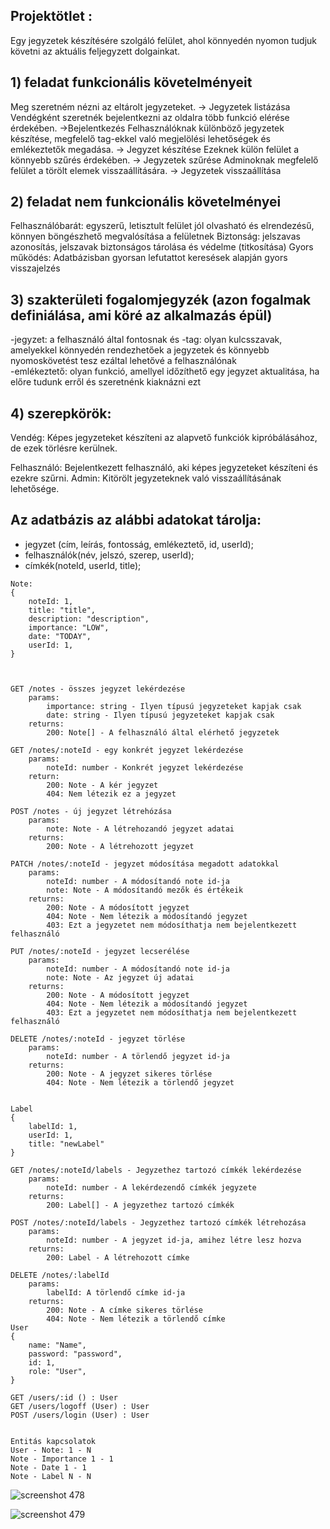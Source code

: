 ## Projektötlet :
Egy jegyzetek készítésére szolgáló felület, ahol könnyedén nyomon tudjuk követni az aktuális feljegyzett dolgainkat.

## 1) feladat funkcionális követelményeit
Meg szeretném nézni az eltárolt jegyzeteket. -> Jegyzetek listázása
Vendégként szeretnék bejelentkezni az oldalra több funkció elérése érdekében. ->Bejelentkezés
Felhasználóknak különböző jegyzetek készítése, megfelelő tag-ekkel való megjelölési lehetőségek és emlékeztetők megadása. -> Jegyzet készítése
Ezeknek külön felület a könnyebb szűrés érdekében. -> Jegyzetek szűrése
Adminoknak megfelelő felület a törölt elemek visszaállítására. -> Jegyzetek visszaállítása
## 2) feladat nem funkcionális követelményei
Felhasználóbarát: egyszerű, letisztult felület jól olvasható és elrendezésű, könnyen böngészhető megvalósítása a felületnek
Biztonság: jelszavas azonosítás, jelszavak biztonságos tárolása és védelme (titkosítása)
Gyors működés: Adatbázisban gyorsan lefutattot keresések alapján gyors visszajelzés
## 3) szakterületi fogalomjegyzék (azon fogalmak definiálása, ami köré az alkalmazás épül)
-jegyzet: a felhasználó által fontosnak és 
-tag: olyan kulcsszavak, amelyekkel könnyedén rendezhetőek a jegyzetek és könnyebb nyomoskövetést tesz ezáltal lehetővé a felhasználónak  
-emlékeztető: olyan funkció, amellyel időzíthető egy jegyzet aktualitása, ha előre tudunk erről és szeretnénk kiaknázni ezt
## 4) szerepkörök:
Vendég: Képes jegyzeteket készíteni az alapvető funkciók kipróbálásához, de ezek törlésre kerülnek.

Felhasználó: Bejelentkezett felhasználó, aki képes jegyzeteket készíteni és ezekre szűrni.
Admin: Kitörölt jegyzeteknek való visszaállításának lehetősége.

## Az adatbázis az alábbi adatokat tárolja:
- jegyzet (cím, leírás, fontosság, emlékeztető, id, userId);
- felhasználók(név, jelszó, szerep, userId);
- címkék(noteId, userId, title);
```
Note:
{
	noteId: 1,
	title: "title",
	description: "description",
	importance: "LOW",
	date: "TODAY",
	userId: 1,
}



GET /notes - összes jegyzet lekérdezése
	params:
		importance: string - Ilyen típusú jegyzeteket kapjak csak
		date: string - Ilyen típusú jegyzeteket kapjak csak
	returns:
		200: Note[] - A felhasználó által elérhető jegyzetek

GET /notes/:noteId - egy konkrét jegyzet lekérdezése
	params:
		noteId: number - Konkrét jegyzet lekérdezése
	return:
		200: Note - A kér jegyzet
		404: Nem létezik ez a jegyzet

POST /notes - új jegyzet létrehózása
	params:
		note: Note - A létrehozandó jegyzet adatai
	returns:
		200: Note - A létrehozott jegyzet

PATCH /notes/:noteId - jegyzet módosítása megadott adatokkal
	params:
		noteId: number - A módosítandó note id-ja
		note: Note - A módosítandó mezők és értékeik
	returns:
		200: Note - A módosított jegyzet
		404: Note - Nem létezik a módosítandó jegyzet
		403: Ezt a jegyzetet nem módosíthatja nem bejelentkezett felhasználó

PUT /notes/:noteId - jegyzet lecserélése
	params:
		noteId: number - A módosítandó note id-ja
		note: Note - Az jegyzet új adatai
	returns:
		200: Note - A módosított jegyzet
		404: Note - Nem létezik a módosítandó jegyzet
		403: Ezt a jegyzetet nem módosíthatja nem bejelentkezett felhasználó

DELETE /notes/:noteId - jegyzet törlése
	params:
		noteId: number - A törlendő jegyzet id-ja
	returns:
		200: Note - A jegyzet sikeres törlése
		404: Note - Nem létezik a törlendő jegyzet
		

Label
{
	labelId: 1,
	userId: 1,
	title: "newLabel"
}

GET /notes/:noteId/labels - Jegyzethez tartozó címkék lekérdezése
	params:
		noteId: number - A lekérdezendő címkék jegyzete
	returns:
		200: Label[] - A jegyzethez tartozó címkék

POST /notes/:noteId/labels - Jegyzethez tartozó címkék létrehozása
	params:
		noteId: number - A jegyzet id-ja, amihez létre lesz hozva
	returns:
		200: Label - A létrehozott címke

DELETE /notes/:labelId
	params:
		labelId: A törlendő címke id-ja
	returns:
		200: Note - A címke sikeres törlése
		404: Note - Nem létezik a törlendő címke
User
{
	name: "Name",
	password: "password",
	id: 1,
	role: "User",
}

GET /users/:id () : User
GET /users/logoff (User) : User
POST /users/login (User) : User


Entitás kapcsolatok
User - Note: 1 - N
Note - Importance 1 - 1
Note - Date 1 - 1
Note - Label N - N
```
![screenshot 478](https://user-images.githubusercontent.com/71549252/151361922-cbfe7d1c-33d9-4b4a-ac78-18e862a9d40d.jpg)

![screenshot 479](https://user-images.githubusercontent.com/71549252/151375461-73845ff2-5f73-4e29-b7ad-70ec506ea4ef.jpg)

